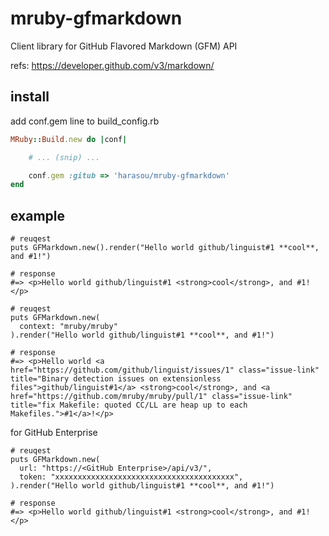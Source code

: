 # mruby-gfmarkdown
Client library for GitHub Flavored Markdown (GFM) API

refs: https://developer.github.com/v3/markdown/

## install

add conf.gem line to build_config.rb

```ruby
MRuby::Build.new do |conf|

    # ... (snip) ...

    conf.gem :gitub => 'harasou/mruby-gfmarkdown'
end
```

## example


```
# reuqest
puts GFMarkdown.new().render("Hello world github/linguist#1 **cool**, and #1!")

# response
#=> <p>Hello world github/linguist#1 <strong>cool</strong>, and #1!</p>
```
```
# reuqest
puts GFMarkdown.new(
  context: "mruby/mruby"
).render("Hello world github/linguist#1 **cool**, and #1!")

# response
#=> <p>Hello world <a href="https://github.com/github/linguist/issues/1" class="issue-link" title="Binary detection issues on extensionless files">github/linguist#1</a> <strong>cool</strong>, and <a href="https://github.com/mruby/mruby/pull/1" class="issue-link" title="fix Makefile: quoted CC/LL are heap up to each Makefiles.">#1</a>!</p>
```
for GitHub Enterprise
```
# reuqest
puts GFMarkdown.new(
  url: "https://<GitHub Enterprise>/api/v3/",
  token: "xxxxxxxxxxxxxxxxxxxxxxxxxxxxxxxxxxxxxxxx",
).render("Hello world github/linguist#1 **cool**, and #1!")

# response
#=> <p>Hello world github/linguist#1 <strong>cool</strong>, and #1!</p>
```
